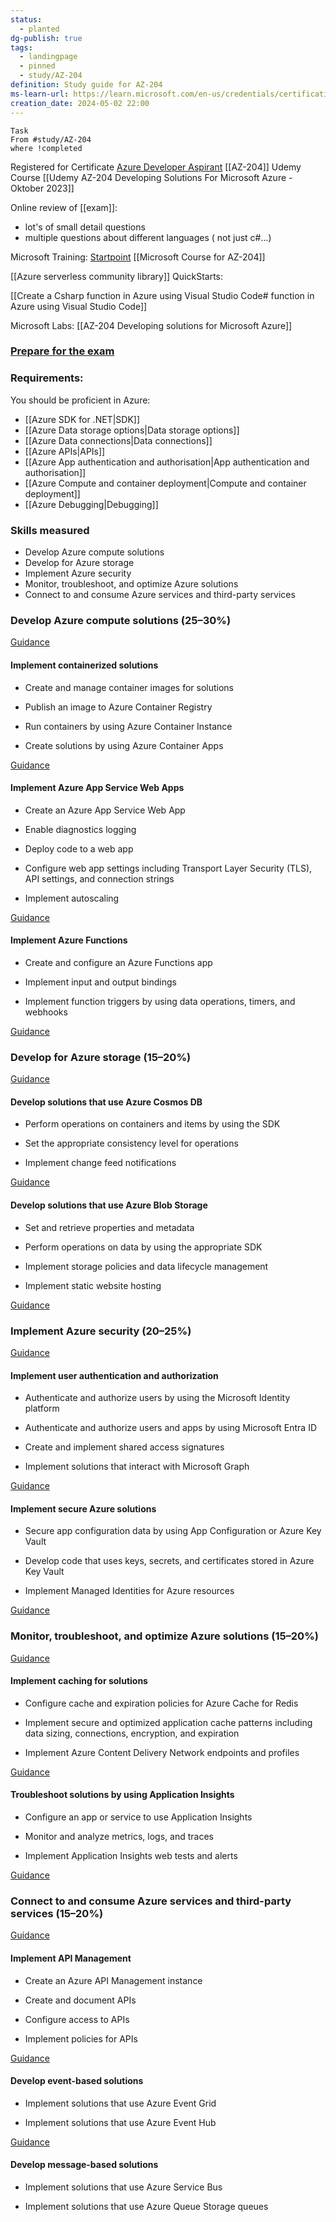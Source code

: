 ```yaml
---
status:
  - planted
dg-publish: true
tags:
  - landingpage
  - pinned
  - study/AZ-204
definition: Study guide for AZ-204
ms-learn-url: https://learn.microsoft.com/en-us/credentials/certifications/resources/study-guides/az-204
creation_date: 2024-05-02 22:00
---
```


```dataview
Task
From #study/AZ-204
where !completed
```

Registered for Certificate  [Azure Developer Aspirant](https://learn.microsoft.com/en-us/credentials/certifications/azure-developer/?practice-assessment-type=certification) [[AZ-204]]
Udemy Course [[Udemy AZ-204 Developing Solutions For Microsoft Azure - Oktober 2023]]

Online review of [[exam]]:
- lot's of small detail questions
- multiple questions about different languages ( not just c#...)

Microsoft Training: [Startpoint](https://learn.microsoft.com/en-us/training/paths/create-azure-app-service-web-apps/)
[[Microsoft Course for AZ-204]]

[[Azure serverless community library]]
QuickStarts:

[[Create a Csharp function in Azure using Visual Studio Code# function in Azure using Visual Studio Code]]


Microsoft Labs:
[[AZ-204 Developing solutions for Microsoft Azure]]



### [Prepare for the exam](https://learn.microsoft.com/en-us/credentials/certifications/azure-developer/?practice-assessment-type=certification#two-ways-to-prepare)

### Requirements:

You should be proficient in Azure:

-  [[Azure SDK for .NET|SDK]]
- [[Azure Data storage options|Data storage options]]
- [[Azure Data connections|Data connections]]
- [[Azure APIs|APIs]]
- [[Azure App authentication and authorisation|App authentication and authorisation]]
- [[Azure Compute and container deployment|Compute and container deployment]]
- [[Azure Debugging|Debugging]]
### Skills measured

- Develop Azure compute solutions
- Develop for Azure storage
- Implement Azure security
- Monitor, troubleshoot, and optimize Azure solutions
- Connect to and consume Azure services and third-party services
### Develop Azure compute solutions (25–30%)

[Guidance](https://learn.microsoft.com/en-us/credentials/certifications/resources/study-guides/az-204#implement-containerized-solutions)

#### Implement containerized solutions

- Create and manage container images for solutions
    
- Publish an image to Azure Container Registry
    
- Run containers by using Azure Container Instance
    
- Create solutions by using Azure Container Apps
    

[Guidance](https://learn.microsoft.com/en-us/credentials/certifications/resources/study-guides/az-204#implement-azure-app-service-web-apps)

#### Implement Azure App Service Web Apps

- Create an Azure App Service Web App
    
- Enable diagnostics logging
    
- Deploy code to a web app
    
- Configure web app settings including Transport Layer Security (TLS), API settings, and connection strings
    
- Implement autoscaling
    

[Guidance](https://learn.microsoft.com/en-us/credentials/certifications/resources/study-guides/az-204#implement-azure-functions)

#### Implement Azure Functions

- Create and configure an Azure Functions app
    
- Implement input and output bindings
    
- Implement function triggers by using data operations, timers, and webhooks
    

[Guidance](https://learn.microsoft.com/en-us/credentials/certifications/resources/study-guides/az-204#develop-for-azure-storage-1520)

### Develop for Azure storage (15–20%)

[Guidance](https://learn.microsoft.com/en-us/credentials/certifications/resources/study-guides/az-204#develop-solutions-that-use-azure-cosmos-db)

#### Develop solutions that use Azure Cosmos DB

- Perform operations on containers and items by using the SDK
    
- Set the appropriate consistency level for operations
    
- Implement change feed notifications
    

[Guidance](https://learn.microsoft.com/en-us/credentials/certifications/resources/study-guides/az-204#develop-solutions-that-use-azure-blob-storage)

#### Develop solutions that use Azure Blob Storage

- Set and retrieve properties and metadata
    
- Perform operations on data by using the appropriate SDK
    
- Implement storage policies and data lifecycle management
    
- Implement static website hosting
    

[Guidance](https://learn.microsoft.com/en-us/credentials/certifications/resources/study-guides/az-204#implement-azure-security-2025)

### Implement Azure security (20–25%)

[Guidance](https://learn.microsoft.com/en-us/credentials/certifications/resources/study-guides/az-204#implement-user-authentication-and-authorization)

#### Implement user authentication and authorization

- Authenticate and authorize users by using the Microsoft Identity platform
    
- Authenticate and authorize users and apps by using Microsoft Entra ID
    
- Create and implement shared access signatures
    
- Implement solutions that interact with Microsoft Graph
    

[Guidance](https://learn.microsoft.com/en-us/credentials/certifications/resources/study-guides/az-204#implement-secure-azure-solutions)

#### Implement secure Azure solutions

- Secure app configuration data by using App Configuration or Azure Key Vault
    
- Develop code that uses keys, secrets, and certificates stored in Azure Key Vault
    
- Implement Managed Identities for Azure resources
    

[Guidance](https://learn.microsoft.com/en-us/credentials/certifications/resources/study-guides/az-204#monitor-troubleshoot-and-optimize-azure-solutions-1520)

### Monitor, troubleshoot, and optimize Azure solutions (15–20%)

[Guidance](https://learn.microsoft.com/en-us/credentials/certifications/resources/study-guides/az-204#implement-caching-for-solutions)

#### Implement caching for solutions

- Configure cache and expiration policies for Azure Cache for Redis
    
- Implement secure and optimized application cache patterns including data sizing, connections, encryption, and expiration
    
- Implement Azure Content Delivery Network endpoints and profiles
    

[Guidance](https://learn.microsoft.com/en-us/credentials/certifications/resources/study-guides/az-204#troubleshoot-solutions-by-using-application-insights)

#### Troubleshoot solutions by using Application Insights

- Configure an app or service to use Application Insights
    
- Monitor and analyze metrics, logs, and traces
    
- Implement Application Insights web tests and alerts
    

[Guidance](https://learn.microsoft.com/en-us/credentials/certifications/resources/study-guides/az-204#connect-to-and-consume-azure-services-and-third-party-services-1520)

### Connect to and consume Azure services and third-party services (15–20%)

[Guidance](https://learn.microsoft.com/en-us/credentials/certifications/resources/study-guides/az-204#implement-api-management)

#### Implement API Management

- Create an Azure API Management instance
    
- Create and document APIs
    
- Configure access to APIs
    
- Implement policies for APIs
    

[Guidance](https://learn.microsoft.com/en-us/credentials/certifications/resources/study-guides/az-204#develop-event-based-solutions)

#### Develop event-based solutions

- Implement solutions that use Azure Event Grid
    
- Implement solutions that use Azure Event Hub
    

[Guidance](https://learn.microsoft.com/en-us/credentials/certifications/resources/study-guides/az-204#develop-message-based-solutions)

#### Develop message-based solutions

- Implement solutions that use Azure Service Bus
    
- Implement solutions that use Azure Queue Storage queues